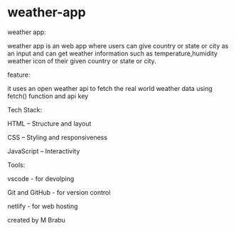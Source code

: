 # weather-app


weather app:
 
weather app is an web app where users can give country or state or city
as an input and can get weather information such as temperature,humidity
weather icon of their  given country or state or city.

feature:

it uses an open weather api to fetch the real world weather
data using fetch() function and api key

Tech Stack:

HTML – Structure and layout

CSS – Styling and responsiveness

JavaScript – Interactivity

Tools:

vscode - for devolping

Git and  GitHub - for version control

netlify - for web hosting

created by M Brabu 